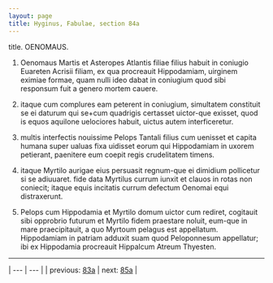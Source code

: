 ```yaml
---
layout: page
title: Hyginus, Fabulae, section 84a
---
```


title. OENOMAUS.



1. Oenomaus Martis et Asteropes Atlantis filiae filius habuit in coniugio Euareten Acrisii filiam, ex qua procreauit Hippodamiam, uirginem eximiae formae, quam nulli ideo dabat in coniugium quod sibi responsum fuit a genero mortem cauere.



2. itaque cum complures eam peterent in coniugium, simultatem constituit se ei daturum qui se+cum quadrigis certasset uictor-que exisset, quod is equos aquilone uelociores habuit, uictus autem interficeretur.



3. multis interfectis nouissime Pelops Tantali filius cum uenisset et capita humana super ualuas fixa uidisset eorum qui Hippodamiam in uxorem petierant, paenitere eum coepit regis crudelitatem timens.



4. itaque Myrtilo aurigae eius persuasit regnum-que ei dimidium pollicetur si se adiuuaret. fide data Myrtilus currum iunxit et clauos in rotas non coniecit; itaque equis incitatis currum defectum Oenomai equi distraxerunt.



5. Pelops cum Hippodamia et Myrtilo domum uictor cum rediret, cogitauit sibi opprobrio futurum et Myrtilo fidem praestare noluit, eum-que in mare praecipitauit, a quo Myrtoum pelagus est appellatum. Hippodamiam in patriam adduxit suam quod Peloponnesum appellatur; ibi ex Hippodamia procreauit Hippalcum Atreum Thyesten.



---

| --- | --- |
| previous: [83a](../83a/) | next: [85a](../85a/) |